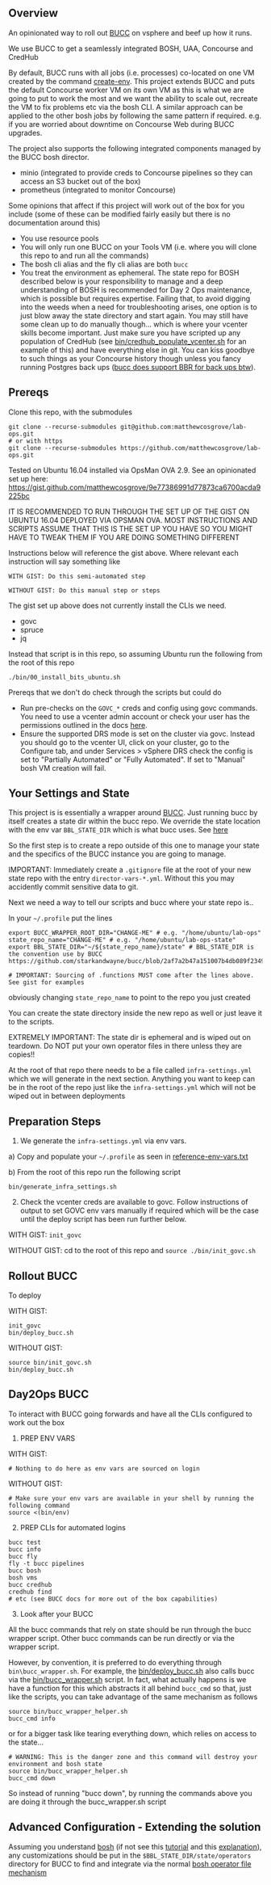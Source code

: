 ## Overview

An opinionated way to roll out [BUCC](https://github.com/starkandwayne/bucc) on vsphere and beef up how it runs.

We use BUCC to get a seamlessly integrated BOSH, UAA, Concourse and CredHub

By default, BUCC runs with all jobs (i.e. processes) co-located on one VM created by the command [create-env](https://bosh.io/docs/init-vsphere/). This project extends BUCC and puts the default Concourse worker VM on its own VM as this is what we are going to put to work the most and we want the ability to scale out, recreate the VM to fix problems etc via the bosh CLI. A similar approach can be applied to the other bosh jobs by following the same pattern if required. e.g. if you are worried about downtime on Concourse Web during BUCC upgrades.

The project also supports the following integrated components managed by the BUCC bosh director.
* minio (integrated to provide creds to Concourse pipelines so they can access an S3 bucket out of the box)
* prometheus (integrated to monitor Concourse)

Some opinions that affect if this project will work out of the box for you include (some of these can be modified fairly easily but there is no documentation around this)
* You use resource pools
* You will only run one BUCC on your Tools VM (i.e. where you will clone this repo to and run all the commands)
* The bosh cli alias and the fly cli alias are both `bucc`
* You treat the environment as ephemeral. The state repo for BOSH described below is your responsibility to manage and a deep understanding of BOSH is recommended for Day 2 Ops maintenance, which is possible but requires expertise. Failing that, to avoid digging into the weeds when a need for troubleshooting arises, one option is to just blow away the state directory and start again. You may still have some clean up to do manually though... which is where your vcenter skills become important. Just make sure you have scripted up any population of CredHub (see [bin/credhub_populate_vcenter.sh](bin/credhub_populate_vcenter.sh) for an example of this) and have everything else in git. You can kiss goodbye to such things as your Concourse history though unless you fancy running Postgres back ups ([bucc does support BBR for back ups btw](https://github.com/starkandwayne/bucc#backup--restore)).

## Prereqs

Clone this repo, with the submodules

```
git clone --recurse-submodules git@github.com:matthewcosgrove/lab-ops.git
# or with https
git clone --recurse-submodules https://github.com/matthewcosgrove/lab-ops.git
```

Tested on Ubuntu 16.04 installed via OpsMan OVA 2.9. See an opinionated set up here: https://gist.github.com/matthewcosgrove/9e77386991d77873ca6700acda9225bc

IT IS RECOMMENDED TO RUN THROUGH THE SET UP OF THE GIST ON UBUNTU 16.04 DEPLOYED VIA OPSMAN OVA. MOST INSTRUCTIONS AND SCRIPTS ASSUME THAT THIS IS THE SET UP YOU HAVE SO YOU MIGHT HAVE TO TWEAK THEM IF YOU ARE DOING SOMETHING DIFFERENT

Instructions below will reference the gist above. Where relevant each instruction will say something like

```
WITH GIST: Do this semi-automated step

WITHOUT GIST: Do this manual step or steps
```

The gist set up above does not currently install the CLIs we need. 

* govc
* spruce
* jq

Instead that script is in this repo, so assuming Ubuntu run the following from the root of this repo

```
./bin/00_install_bits_ubuntu.sh
```

Prereqs that we don't do check through the scripts but could do

* Run pre-checks on the `GOVC_*` creds and config using govc commands. You need to use a vcenter admin account or check your user has the permissions outlined in the docs [here](https://github.com/cloudfoundry/bosh-vsphere-cpi-release/blob/master/docs/required_vcenter_privileges.md).
* Ensure the supported DRS mode is set on the cluster via govc. Instead you should go to the vcenter UI, click on your cluster, go to the Configure tab, and under Services > vSphere DRS check the config is set to "Partially Automated" or "Fully Automated". If set to "Manual" bosh VM creation will fail.

## Your Settings and State

This project is is essentially a wrapper around [BUCC](https://github.com/starkandwayne/bucc). Just running bucc by itself creates a state dir within the bucc repo. We override the state location with the env var `BBL_STATE_DIR` which is what bucc uses. See [here](https://github.com/starkandwayne/bucc/blob/2af7a2b47a151007b4db089f2349aa58bce8d1fc/bin/bucc#L8)

So the first step is to create a repo outside of this one to manage your state and the specifics of the BUCC instance you are going to manage.

IMPORTANT: Immediately create a `.gitignore` file at the root of your new state repo with the entry `director-vars-*.yml`. Without this you may accidently commit sensitive data to git.

Next we need a way to tell our scripts and bucc where your state repo is..

In your `~/.profile` put the lines
```
export BUCC_WRAPPER_ROOT_DIR="CHANGE-ME" # e.g. "/home/ubuntu/lab-ops"
state_repo_name="CHANGE-ME" # e.g. "/home/ubuntu/lab-ops-state"
export BBL_STATE_DIR="~/${state_repo_name}/state" # BBL_STATE_DIR is the convention use by BUCC https://github.com/starkandwayne/bucc/blob/2af7a2b47a151007b4db089f2349aa58bce8d1fc/bin/bucc#L8 

# IMPORTANT: Sourcing of .functions MUST come after the lines above. See gist for examples 
```
obviously changing `state_repo_name` to point to the repo you just created

You can create the state directory inside the new repo as well or just leave it to the scripts.

EXTREMELY IMPORTANT: The state dir is ephemeral and is wiped out on teardown. Do NOT put your own operator files in there unless they are copies!!

At the root of that repo there needs to be a file called `infra-settings.yml` which we will generate in the next section. Anything you want to keep can be in the root of the repo just like the `infra-settings.yml` which will not be wiped out in between deployments

## Preparation Steps

1) We generate the `infra-settings.yml` via env vars.
  
  a) Copy and populate your `~/.profile` as seen in [reference-env-vars.txt](reference-env-vars.txt)
  
  b) From the root of this repo run the following script

```
bin/generate_infra_settings.sh
```

2) Check the vcenter creds are available to govc. Follow instructions of output to set GOVC env vars manually if required which will be the case until the deploy script has been run further below.

WITH GIST: `init_govc`

WITHOUT GIST: cd to the root of this repo and `source ./bin/init_govc.sh`

## Rollout BUCC

To deploy

WITH GIST:
```
init_govc
bin/deploy_bucc.sh
```

WITHOUT GIST:
```
source bin/init_govc.sh
bin/deploy_bucc.sh
```

## Day2Ops BUCC

To interact with BUCC going forwards and have all the CLIs configured to work out the box

1) PREP ENV VARS

WITH GIST:
```
# Nothing to do here as env vars are sourced on login
```

WITHOUT GIST:
```
# Make sure your env vars are available in your shell by running the following command
source <(bin/env)
```

2) PREP CLIs for automated logins
```
bucc test
bucc info
bucc fly
fly -t bucc pipelines
bucc bosh
bosh vms
bucc credhub
credhub find
# etc (see BUCC docs for more out of the box capabilities)
```

3) Look after your BUCC

All the bucc commands that rely on state should be run through the bucc wrapper script. Other bucc commands can be run directly or via the wrapper script.

However, by convention, it is preferred to do everything through `bin\bucc_wrapper.sh`. For example, the [bin/deploy_bucc.sh](bin/deploy_bucc.sh) also calls bucc via the [bin/bucc_wrapper.sh](bin/bucc_wrapper.sh) script. In fact, what actually happens is we have a function for this which abstracts it all behind `bucc_cmd` so that, just like the scripts, you can take advantage of the same mechanism as follows

```
source bin/bucc_wrapper_helper.sh
bucc_cmd info
```

or for a bigger task like tearing everything down, which relies on access to the state...

```
# WARNING: This is the danger zone and this command will destroy your environment and bosh state
source bin/bucc_wrapper_helper.sh
bucc_cmd down
```
So instead of running "bucc down", by running the commands above you are doing it through the bucc_wrapper.sh script

## Advanced Configuration - Extending the solution

Assuming you understand [bosh](https://bosh.io/docs/) (if not see this [tutorial](https://ultimateguidetobosh.com/) and this [explanation](https://bosh.io/docs/problems/)), any customizations should be put in the `$BBL_STATE_DIR/state/operators` directory for BUCC to find and integrate via the normal [bosh operator file mechanism](https://bosh.io/docs/cli-ops-files/)
